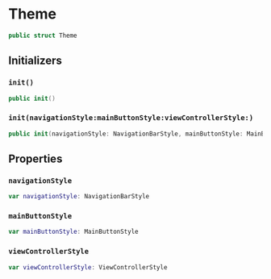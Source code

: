 # Theme

``` swift
public struct Theme
```

## Initializers

### `init()`

``` swift
public init()
```

### `init(navigationStyle:mainButtonStyle:viewControllerStyle:)`

``` swift
public init(navigationStyle: NavigationBarStyle, mainButtonStyle: MainButtonStyle, viewControllerStyle: ViewControllerStyle)
```

## Properties

### `navigationStyle`

``` swift
var navigationStyle: NavigationBarStyle
```

### `mainButtonStyle`

``` swift
var mainButtonStyle: MainButtonStyle
```

### `viewControllerStyle`

``` swift
var viewControllerStyle: ViewControllerStyle
```
